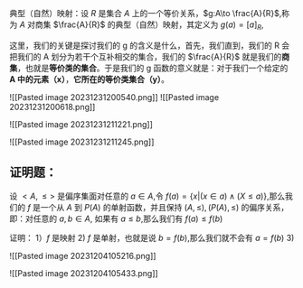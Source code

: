 典型（自然）映射：设 $R$ 是集合 $A$ 上的一个等价关系，$g:A\to \frac{A}{R}$,称为 $A$ 对商集 $\frac{A}{R}$ 的典型（自然）映射，其定义为 $g(a)=[a]_{R}$,

这里，我们的关键是探讨我们的 g 的含义是什么，首先，我们直到，我们的 R 会把我们的 A 划分为若干个互补相交的集合，我们的 $\frac{A}{R}$ 就是我们的**商集**，也就是**等价类的集合**。于是我们的 g 函数的意义就是：对于我们一个给定的 **A 中的元素（x）**，**它所在的等价类集合（y）**。

![[Pasted image 20231231200540.png]]
![[Pasted image 20231231200618.png]]



![[Pasted image 20231231211221.png]]

![[Pasted image 20231231211245.png]]


## 证明题：
设 $<A,\leq>$ 是偏序集面对任意的 $a\in A$,令 $f(a)=\{x|(x\in a)\land(X\leq a)\}$,那么我们的 $f$ 是一个从 $A$ 到 $P(A)$ 的单射函数，并且保持 $(A,\leq),(P(A),\leq)$ 的偏序关系，即：对任意的 $a,b\in A,$ 如果有 $a\leq b$,那么我们有 $f(a)\leq f(b)$

证明：
1）$f$ 是映射
2) $f$ 是单射，也就是说 $b=f(b)$,那么我们就不会有 $a=f(b)$
3) 

![[Pasted image 20231204105216.png]]

![[Pasted image 20231204105433.png]]